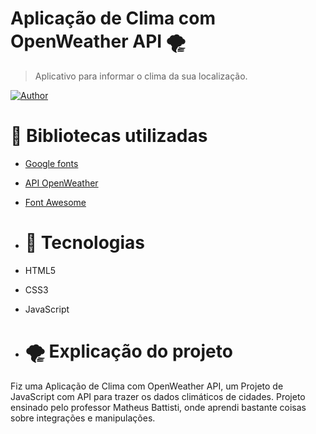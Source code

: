 # Aplicação de Clima com OpenWeather API 🌪

>Aplicativo para informar o clima da sua localização.



[![Author](https://img.shields.io/badge/author-luismachadodev-000000?style=flat-square)](https://github.com/luismachadodev)

# 🚀 Bibliotecas utilizadas
- [Google fonts](https://fonts.google.com/)
- [API OpenWeather](https://openweathermap.org/api)
- [Font Awesome](https://cdnjs.cloudflare.com/ajax/libs/font-awesome/6.1.2/css/all.min.css)

- # 🚀 Tecnologias 
- HTML5
- CSS3
- JavaScript

- # 🌪 Explicação do projeto
Fiz uma  Aplicação de Clima com OpenWeather API, um Projeto de JavaScript com API para trazer os dados climáticos de cidades. Projeto ensinado pelo professor Matheus Battisti, onde aprendi bastante coisas sobre integrações e manipulações. 

